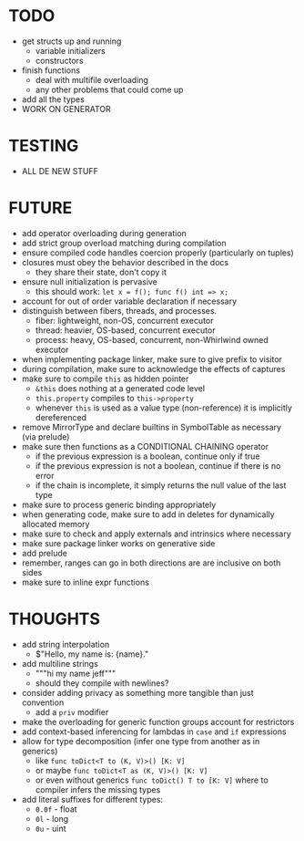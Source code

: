 # TODO

- get structs up and running
  * variable initializers
  * constructors
- finish functions
  * deal with multifile overloading
  * any other problems that could come up
- add all the types
- WORK ON GENERATOR

# TESTING

- ALL DE NEW STUFF

# FUTURE

- add operator overloading during generation
- add strict group overload matching during compilation
- ensure compiled code handles coercion properly (particularly on tuples)
- closures must obey the behavior described in the docs
  * they share their state, don't copy it
- ensure null initialization is pervasive
  * this should work: `let x = f(); func f() int => x;`
- account for out of order variable declaration if necessary
- distinguish between fibers, threads, and processes.
  * fiber: lightweight, non-OS, concurrent executor
  * thread: heavier, OS-based, concurrent executor
  * process: heavy, OS-based, concurrent, non-Whirlwind owned executor
- when implementing package linker, make sure to give prefix to visitor
- during compilation, make sure to acknowledge the effects of captures
- make sure to compile `this` as hidden pointer
  * `&this` does nothing at a generated code level
  * `this.property` compiles to `this->property`
  * whenever `this` is used as a value type (non-reference) it is implicitly
    dereferenced
- remove MirrorType and declare builtins in SymbolTable as necessary (via prelude)
- make sure then functions as a CONDITIONAL CHAINING operator
  * if the previous expression is a boolean, continue only if true
  * if the previous expression is not a boolean, continue if there is no error
  * if the chain is incomplete, it simply returns the null value of the last type
- make sure to process generic binding appropriately
- when generating code, make sure to add in deletes for dynamically allocated memory
- make sure to check and apply externals and intrinsics where necessary
- make sure package linker works on generative side
- add prelude 
- remember, ranges can go in both directions are are inclusive on both sides
- make sure to inline expr functions

# THOUGHTS

- add string interpolation
  * $"Hello, my name is: {name}."
- add multiline strings
  * """hi my name jeff"""
  * should they compile with newlines?
- consider adding privacy as something more tangible than just convention
  * add a `priv` modifier
- make the overloading for generic function groups account for restrictors
- add context-based inferencing for lambdas in `case` and `if` expressions
- allow for type decomposition (infer one type from another as in generics)
  * like `func toDict<T to (K, V)>() [K: V]`
  * or maybe `func toDict<T as (K, V)>() [K: V]`
  * or even without generics `func toDict() T to [K: V]` where to compiler infers the missing types
- add literal suffixes for different types:
  * `0.0f` - float
  * `0l` - long
  * `0u` - uint
  

